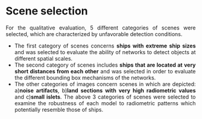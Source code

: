 # Scene selection

<div align="justify">

For the qualitative evaluation, 5 different categories of scenes were selected, which are characterized by unfavorable detection conditions.
* The first category of scenes concerns **ships with extreme ship sizes** and was selected to evaluate the ability of networks to detect objects at different spatial scales.
* The second category of scenes includes **ships that are located at very short distances from each other** and was selected in order to evaluate the different bounding box mechanisms of the networks.
* The other categories of images concern scenes in which are depicted: a)**noise artifacts**, b)**land sections with very high radiometric values** and c)**small islets**. The above 3 categories of scenes were selected to examine the robustness of each model to radiometric patterns which potentially resemble those of ships.

</div align="justify">
